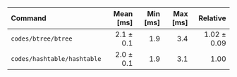 | Command | Mean [ms] | Min [ms] | Max [ms] | Relative |
|:---|---:|---:|---:|---:|
| `codes/btree/btree` | 2.1 ± 0.1 | 1.9 | 3.4 | 1.02 ± 0.09 |
| `codes/hashtable/hashtable` | 2.0 ± 0.1 | 1.9 | 3.1 | 1.00 |
